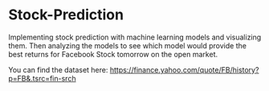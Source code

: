 # Stock-Prediction

Implementing stock prediction with machine learning models and visualizing them. Then analyzing the models to see which model would provide the best returns for Facebook Stock tomorrow on the open market.


You can find the dataset here: https://finance.yahoo.com/quote/FB/history?p=FB&.tsrc=fin-srch

